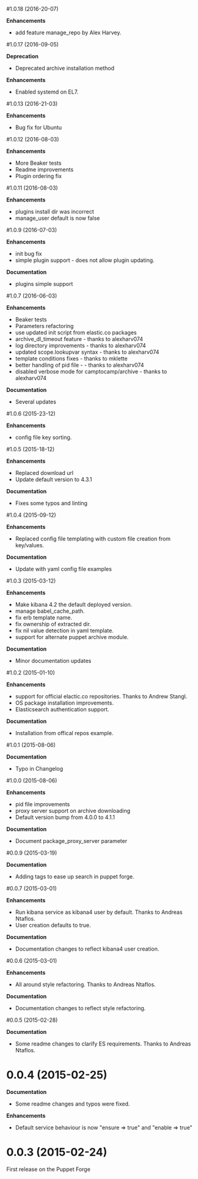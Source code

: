 #1.0.18 (2016-20-07)

**Enhancements**
 - add feature manage_repo by Alex Harvey.

#1.0.17 (2016-09-05)

**Deprecation**
 - Deprecated archive installation method

**Enhancements**
 - Enabled systemd on EL7.

#1.0.13 (2016-21-03)

**Enhancements**
 - Bug fix for Ubuntu

#1.0.12 (2016-08-03)

**Enhancements**
 - More Beaker tests
 - Readme improvements 
 - Plugin ordering fix

#1.0.11 (2016-08-03)

**Enhancements**
 - plugins install dir was incorrect
 - manage_user default is now false 

#1.0.9 (2016-07-03)

**Enhancements**
 - init bug fix
 - simple plugin support - does not allow plugin updating. 

**Documentation**
 - plugins simple support

#1.0.7 (2016-06-03)

**Enhancements**
 - Beaker tests
 - Parameters refactoring
 - use updated init script from elastic.co packages
 - archive_dl_timeout feature - thanks to alexharv074
 - log directory improvements - thanks to alexharv074
 - updated scope.lookupvar syntax - thanks to alexharv074
 - template conditions fixes - thanks to mklette
 - better handling of pid file - - thanks to alexharv074
 - disabled verbose mode for camptocamp/archive - thanks to alexharv074 

**Documentation**
 - Several updates

#1.0.6 (2015-23-12)

**Enhancements**
 - config file key sorting.

#1.0.5 (2015-18-12)

**Enhancements**
 - Replaced download url
 - Update default version to 4.3.1

**Documentation**
 - Fixes some typos and linting

#1.0.4 (2015-09-12)

**Enhancements**
 - Replaced config file templating with custom file creation from key/values.

**Documentation**
 - Update with yaml config file examples 

#1.0.3 (2015-03-12)

**Enhancements**
 - Make kibana 4.2 the default deployed version.
 - manage babel_cache_path.
 - fix erb template name.
 - fix ownership of extracted dir.
 - fix nil value detection in yaml template.
 - support for alternate puppet archive module.

**Documentation**
 - Minor documentation updates

#1.0.2 (2015-01-10)

**Enhancements**
 - support for official elactic.co repositories. Thanks to Andrew Stangl.
 - OS package installation improvements.
 - Elasticsearch authentication support.

**Documentation**
 - Installation from offical repos example.

#1.0.1 (2015-08-06)

**Documentation**
 - Typo in Changelog
 

#1.0.0 (2015-08-06)

**Enhancements**
 - pid file improvements
 - proxy server support on archive downloading
 - Default version bump from 4.0.0 to 4.1.1

**Documentation**
 - Document package_proxy_server parameter

#0.0.9 (2015-03-19)

**Documentation**
 - Adding tags to ease up search in puppet forge.

#0.0.7 (2015-03-01)

**Enhancements**
 - Run kibana service as kibana4 user by default. Thanks to Andreas Ntaflos.
 - User creation defaults to true.

**Documentation**
 - Documentation changes to reflect kibana4 user creation.

#0.0.6 (2015-03-01)

**Enhancements**
 - All around style refactoring. Thanks to Andreas Ntaflos.

**Documentation**
 - Documentation changes to reflect style refactoring.

#0.0.5 (2015-02-28)

**Documentation**
 - Some readme changes to clarify ES requirements. Thanks to Andreas Ntaflos.

# 0.0.4 (2015-02-25)

**Documentation**
 - Some readme changes and typos were fixed.

**Enhancements**
 - Default service behaviour is now "ensure => true" and "enable => true"

# 0.0.3 (2015-02-24)

First release on the Puppet Forge
